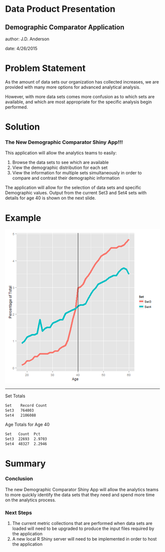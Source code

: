 Data Product Presentation
========================================================
## Demographic Comparator Application

author: J.D. Anderson

date: 4/26/2015

Problem Statement
========================================================
As the amount of data sets our organization has collected increases, we are provided with many more options for advanced analytical analysis.

However, with more data sets comes more confusion as to which sets are available, and which are most appropriate for the specific analysis begin performed.

Solution
========================================================
### The New Demographic Comparator Shiny App!!!

This application will allow the analytics teams to easily:

1.  Browse the data sets to see which are available 
2.	View the demographic distribution for each set
3.	View the information for multiple sets simultaneously in order to compare and contrast their demographic information

The application will allow for the selection of data sets and specific Demographic values. Output from the current Set3 and Set4 sets with details for age 40 is shown on the next slide.

Example
========================================================

![plot of chunk unnamed-chunk-1](DataProductPresentation-figure/unnamed-chunk-1.png) 

***
Set Totals
```
Set    Record Count
Set3   764003
Set4   2106088
```
Age Totals for Age 40
```
Set   Count  Pct
Set3  22693  2.9703
Set4  48327  2.2946
```

Summary
========================================================
### Conclusion

The new Demographic Comparator Shiny App will allow the analytics teams to more quickly identify the data sets that they need and spend more time on the analytics process.

### Next Steps

1.  The current metric collections that are performed when data sets are loaded will need to be upgraded to produce the input files required by the application
2.	A new local R Shiny server will need to be implemented in order to host the application



